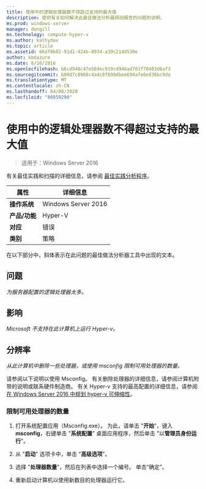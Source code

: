 ```yaml
---
title: 使用中的逻辑处理器数不得超过支持的最大值
description: 提供有关如何解决此最佳做法分析器规则报告的问题的说明。
ms.prod: windows-server
manager: dongill
ms.technology: compute-hyper-v
ms.author: kathydav
ms.topic: article
ms.assetid: 66df8b02-91d1-424b-8934-a39c214d530e
author: kbdazure
ms.date: 8/16/2016
ms.openlocfilehash: b6cd948c47e58dec919cd946ad701f70403d6af3
ms.sourcegitcommit: b00d7c8968c4adc8f699dbee694afe6ed36bc9de
ms.translationtype: MT
ms.contentlocale: zh-CN
ms.lasthandoff: 04/08/2020
ms.locfileid: "80859290"
---
```

# <a name="the-number-of-logical-processors-in-use-must-not-exceed-the-supported-maximum"></a>使用中的逻辑处理器数不得超过支持的最大值

>适用于：Windows Server 2016

有关最佳实践和扫描的详细信息，请参阅 [最佳实践分析程序](https://go.microsoft.com/fwlink/?LinkId=122786)。  
  
|属性|详细信息|  
|-|-|  
|**操作系统**|Windows Server 2016|  
|**产品/功能**|Hyper-V|  
|**对应**|错误|  
|**类别**|策略|  
  
在以下部分中，斜体表示在此问题的最佳做法分析器工具中出现的文本。  
  
## <a name="issue"></a>问题  
  
*为服务器配置的逻辑处理器太多。*  
  
## <a name="impact"></a>影响  
  
*Microsoft 不支持在此计算机上运行 Hyper-v。*  
  
## <a name="resolution"></a>分辨率  
  
*从此计算机中删除一些处理器，或使用 msconfig 限制可用处理器的数量。*  
  
请参阅以下说明以使用 Msconfig。 有关删除处理器的详细信息，请参阅计算机附带的说明或联系硬件制造商。 有关 Hyper-v 支持的最高配置的详细信息，请参阅[在 Windows Server 2016 中规划 hyper-v 可伸缩性](../plan/Plan-for-Hyper-V-scalability-in-Windows-Server-2016.md)。  
  
### <a name="to-limit-the-number-of-available-processors"></a>限制可用处理器的数量  
  
1.  打开系统配置应用（Msconfig.exe）。 为此，请单击 "**开始**"，键入**msconfig**，右键单击 "**系统配置**" 桌面应用程序，然后单击 "以**管理员身份运行**"。  
  
2.  从 "**启动**" 选项卡中，单击 "**高级选项**"。  
  
3.  选择 "**处理器数量**"，然后在列表中选择一个编号。 单击“确定”。  
  
4.  重新启动计算机以使用新数目的处理器运行它。  
  


